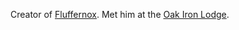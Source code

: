 Creator of [Fluffernox](Fluffernox.md). Met him at the [Oak Iron Lodge](../../Locations/Oak%20Iron%20Lodge.md).